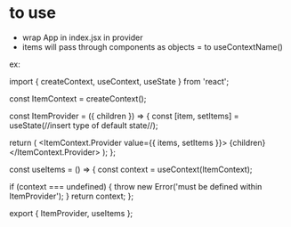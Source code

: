 # to use

- wrap App in index.jsx in provider
- items will pass through components as objects = to useContextName()

ex:

import { createContext, useContext, useState } from 'react';

const ItemContext = createContext();

const ItemProvider = ({ children }) => {
const [item, setItems] = useState(//insert type of default state//);

return (
<ItemContext.Provider value={{ items, setItems }}>
{children}
</ItemContext.Provider>
);
};

const useItems = () => {
const context = useContext(ItemContext);

if (context === undefined) {
throw new Error('must be defined within ItemProvider');
}
return context;
};

export { ItemProvider, useItems };
